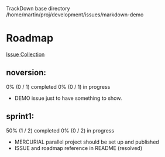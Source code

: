 TrackDown base directory /home/martin/proj/development/issues/markdown-demo
# Roadmap

[Issue Collection](issues)

## noversion:

0% (0 / 1) completed
0% (0 / 1) in progress

* DEMO issue just to have something to show.

## sprint1:

50% (1 / 2) completed
0% (0 / 2) in progress

* MERCURIAL parallel project should be set up and published
* ISSUE and roadmap reference in README (resolved)

